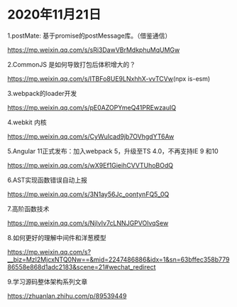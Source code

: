 # 2020年11月21日

1.postMate: 基于promise的postMessage库。（借鉴通信）

<https://mp.weixin.qq.com/s/sRi3DawVBrMdkphuMqUMGw>

2.CommonJS 是如何导致打包后体积增大的？

<https://mp.weixin.qq.com/s/ITBFo8UE9LNxhhX-vvTCVw>(npx is-esm)

3.webpack的loader开发

<https://mp.weixin.qq.com/s/pE0AZOPYmeQ41PREwzauIQ>

4.webkit 内核

<https://mp.weixin.qq.com/s/CyWuIcad9jb7OVhgdYT6Aw>

5.Angular 11正式发布：加入webpack 5，升级至TS 4.0，不再支持IE 9 和10

<https://mp.weixin.qq.com/s/wX9Ef1GieihCVVTUhoBOdQ>

6.AST实现函数错误自动上报

<https://mp.weixin.qq.com/s/3N1ay56Jc_oontynFQ5_0Q>

7.高阶函数技术

<https://mp.weixin.qq.com/s/NjIvIv7cLNNJGPVOlvqSew>

8.如何更好的理解中间件和洋葱模型

<https://mp.weixin.qq.com/s?__biz=MzI2MjcxNTQ0Nw==&mid=2247486886&idx=1&sn=63bffec358b77986558e868d1adc2183&scene=21#wechat_redirect>

9.学习源码整体架构系列文章

<https://zhuanlan.zhihu.com/p/89539449>